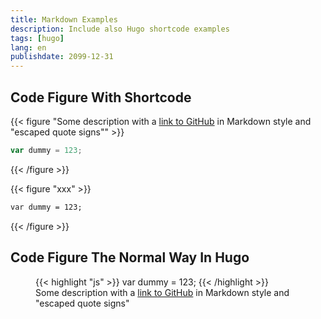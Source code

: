 ```yaml
---
title: Markdown Examples
description: Include also Hugo shortcode examples
tags: [hugo]
lang: en
publishdate: 2099-12-31
---
```


## Code Figure With Shortcode

{{< figure "Some description with a [link to GitHub](https://github.com) in Markdown style and \"escaped quote signs\"" >}}
```js
var dummy = 123;
```
{{< /figure >}}

{{< figure "xxx" >}}
```html
var dummy = 123;
```
{{< /figure >}}


## Code Figure The Normal Way In Hugo

<figure>
{{< highlight "js" >}}
var dummy = 123;
{{< /highlight >}}
<figcaption>Some description with a <a href="https://github.com">link to GitHub</a> in Markdown style and "escaped quote signs"</figcaption>
</figure>